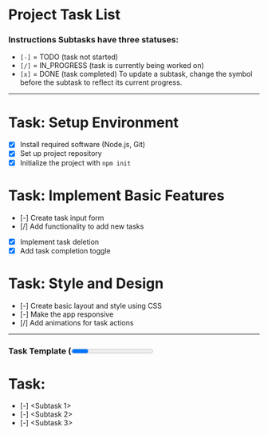 # Project Task List
### Instructions Subtasks have three statuses:
- `[-]` = TODO (task not started)
- `[/]` = IN_PROGRESS (task is currently being worked on)
- `[x]` = DONE (task completed)
To update a subtask, change the symbol before the subtask to reflect its current progress.

--- 

# Task: Setup Environment
- [x] Install required software (Node.js, Git)
- [x] Set up project repository
- [x] Initialize the project with `npm init`

# Task: Implement Basic Features
- [-] Create task input form
- [/] Add functionality to add new tasks
- [x] Implement task deletion
- [x] Add task completion toggle

# Task: Style and Design
- [-] Create basic layout and style using CSS
- [-] Make the app responsive
- [/] Add animations for task actions

---
### Task Template (<Progress Percentage>%)

# Task: <Task Title>
- [-] <Subtask 1>
- [-] <Subtask 2>
- [-] <Subtask 3>
